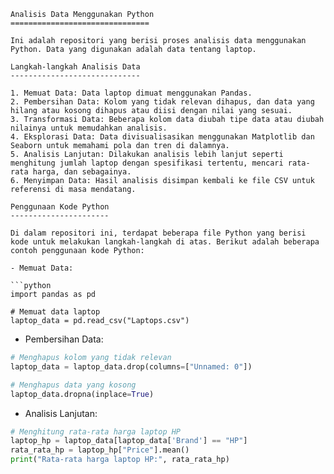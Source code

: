 ```
Analisis Data Menggunakan Python
===============================

Ini adalah repositori yang berisi proses analisis data menggunakan Python. Data yang digunakan adalah data tentang laptop.

Langkah-langkah Analisis Data
-----------------------------

1. Memuat Data: Data laptop dimuat menggunakan Pandas.
2. Pembersihan Data: Kolom yang tidak relevan dihapus, dan data yang hilang atau kosong dihapus atau diisi dengan nilai yang sesuai.
3. Transformasi Data: Beberapa kolom data diubah tipe data atau diubah nilainya untuk memudahkan analisis.
4. Eksplorasi Data: Data divisualisasikan menggunakan Matplotlib dan Seaborn untuk memahami pola dan tren di dalamnya.
5. Analisis Lanjutan: Dilakukan analisis lebih lanjut seperti menghitung jumlah laptop dengan spesifikasi tertentu, mencari rata-rata harga, dan sebagainya.
6. Menyimpan Data: Hasil analisis disimpan kembali ke file CSV untuk referensi di masa mendatang.

Penggunaan Kode Python
----------------------

Di dalam repositori ini, terdapat beberapa file Python yang berisi kode untuk melakukan langkah-langkah di atas. Berikut adalah beberapa contoh penggunaan kode Python:

- Memuat Data:

```python
import pandas as pd

# Memuat data laptop
laptop_data = pd.read_csv("Laptops.csv")
```

- Pembersihan Data:

```python
# Menghapus kolom yang tidak relevan
laptop_data = laptop_data.drop(columns=["Unnamed: 0"])

# Menghapus data yang kosong
laptop_data.dropna(inplace=True)
```

- Analisis Lanjutan:

```python
# Menghitung rata-rata harga laptop HP
laptop_hp = laptop_data[laptop_data['Brand'] == "HP"]
rata_rata_hp = laptop_hp["Price"].mean()
print("Rata-rata harga laptop HP:", rata_rata_hp)
```
